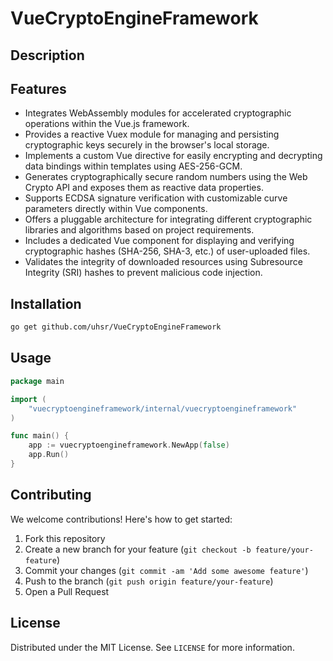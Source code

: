 # VueCryptoEngineFramework

## Description



## Features

- Integrates WebAssembly modules for accelerated cryptographic operations within the Vue.js framework.
- Provides a reactive Vuex module for managing and persisting cryptographic keys securely in the browser's local storage.
- Implements a custom Vue directive for easily encrypting and decrypting data bindings within templates using AES-256-GCM.
- Generates cryptographically secure random numbers using the Web Crypto API and exposes them as reactive data properties.
- Supports ECDSA signature verification with customizable curve parameters directly within Vue components.
- Offers a pluggable architecture for integrating different cryptographic libraries and algorithms based on project requirements.
- Includes a dedicated Vue component for displaying and verifying cryptographic hashes (SHA-256, SHA-3, etc.) of user-uploaded files.
- Validates the integrity of downloaded resources using Subresource Integrity (SRI) hashes to prevent malicious code injection.
## Installation

```bash
go get github.com/uhsr/VueCryptoEngineFramework
```

## Usage

```go
package main

import (
    "vuecryptoengineframework/internal/vuecryptoengineframework"
)

func main() {
    app := vuecryptoengineframework.NewApp(false)
    app.Run()
}
```

## Contributing

We welcome contributions! Here's how to get started:

1. Fork this repository
2. Create a new branch for your feature (`git checkout -b feature/your-feature`)
3. Commit your changes (`git commit -am 'Add some awesome feature'`)
4. Push to the branch (`git push origin feature/your-feature`)
5. Open a Pull Request

## License

Distributed under the MIT License. See `LICENSE` for more information.
